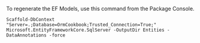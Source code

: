 To regenerate the EF Models, use this command from the Package Console.

```
Scaffold-DbContext "Server=.;Database=OrmCookbook;Trusted_Connection=True;" Microsoft.EntityFrameworkCore.SqlServer -OutputDir Entities -DataAnnotations -force
```
